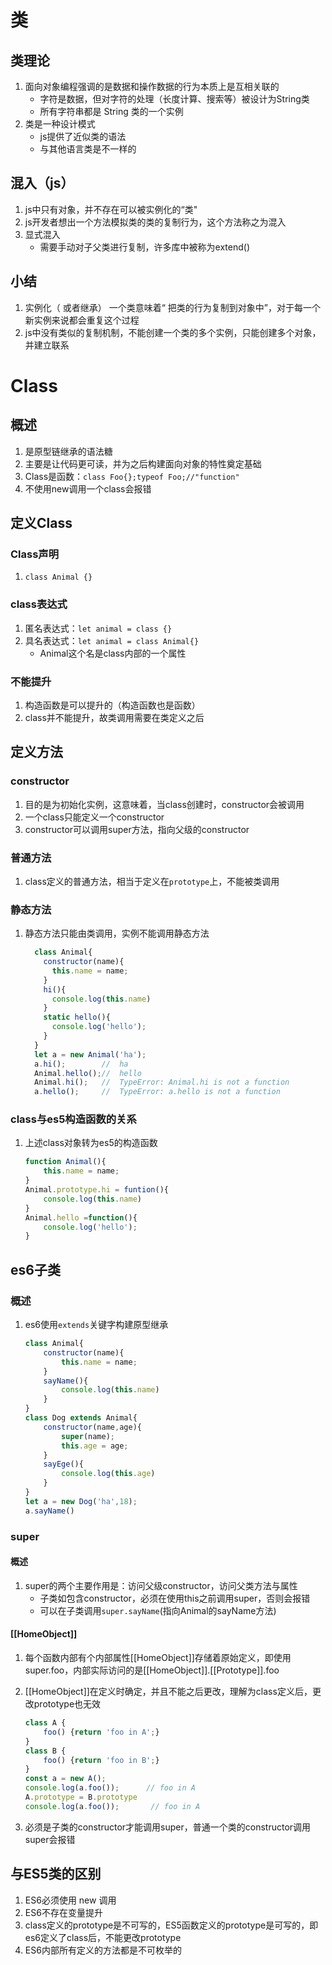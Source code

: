 # 类

## 类理论

1. 面向对象编程强调的是数据和操作数据的行为本质上是互相关联的
	- 字符是数据，但对字符的处理（长度计算、搜索等）被设计为String类
	- 所有字符串都是 String 类的一个实例
2. 类是一种设计模式
	- js提供了近似类的语法
	- 与其他语言类是不一样的

## 混入（js）

1. js中只有对象，并不存在可以被实例化的“类"
2. js开发者想出一个方法模拟类的类的复制行为，这个方法称之为混入
3. 显式混入
	- 需要手动对子父类进行复制，许多库中被称为extend()

## 小结

1. 实例化（ 或者继承） 一个类意味着“ 把类的行为复制到对象中”，对于每一个新实例来说都会重复这个过程
2. js中没有类似的复制机制，不能创建一个类的多个实例，只能创建多个对象，并建立联系

# Class

## 概述

1. 是原型链继承的语法糖
2. 主要是让代码更可读，并为之后构建面向对象的特性奠定基础
3. Class是函数：`class Foo{};typeof Foo;//"function"`
4. 不使用new调用一个class会报错

## 定义Class

### Class声明

1. `class Animal {}`

### class表达式

1. 匿名表达式：`let animal = class {}`
2. 具名表达式：`let animal = class Animal{}`
	- Animal这个名是class内部的一个属性

### 不能提升

1. 构造函数是可以提升的（构造函数也是函数）
2. class并不能提升，故类调用需要在类定义之后



## 定义方法

### constructor

1. 目的是为初始化实例，这意味着，当class创建时，constructor会被调用
2. 一个class只能定义一个constructor
3. constructor可以调用super方法，指向父级的constructor

### 普通方法

1. class定义的普通方法，相当于定义在`prototype`上，不能被类调用

### 静态方法

1. 静态方法只能由类调用，实例不能调用静态方法

	```javascript
	  class Animal{
	    constructor(name){
	      this.name = name;
	    }
	    hi(){
	      console.log(this.name)
	    }
	    static hello(){
	      console.log('hello');
	    }
	  }
	  let a = new Animal('ha');
	  a.hi();        //  ha
	  Animal.hello();//  hello
	  Animal.hi();   //  TypeError: Animal.hi is not a function
	  a.hello();     //  TypeError: a.hello is not a function
	```

### class与es5构造函数的关系

1. 上述class对象转为es5的构造函数

	```javascript
	function Animal(){
	    this.name = name;
	}
	Animal.prototype.hi = funtion(){
	    console.log(this.name)
	}
	Animal.hello =function(){
	    console.log('hello');
	}
	```

	

## es6子类

### 概述

1. es6使用`extends`关键字构建原型继承

	```javascript
	class Animal{
	    constructor(name){
	        this.name = name;
	    }
	    sayName(){
	        console.log(this.name)
	    }
	}
	class Dog extends Animal{
	    constructor(name,age){
	        super(name);
	        this.age = age;
	    }
	    sayEge(){
	        console.log(this.age)
	    }
	}
	let a = new Dog('ha',18);
	a.sayName()
	```

	

### super

#### 概述

1. super的两个主要作用是：访问父级constructor，访问父类方法与属性
	- 子类如包含constructor，必须在使用this之前调用super，否则会报错
	- 可以在子类调用`super.sayName`(指向Animal的sayName方法)

#### [[HomeObject]]

1. 每个函数内部有个内部属性[[HomeObject]]存储着原始定义，即使用super.foo，内部实际访问的是[[HomeObject]].[[Prototype]].foo

2. [[HomeObject]]在定义时确定，并且不能之后更改，理解为class定义后，更改prototype也无效

	```javascript
	class A {
	    foo() {return 'foo in A';}
	}
	class B {
	    foo() {return 'foo in B';}
	}
	const a = new A();
	console.log(a.foo());      // foo in A
	A.prototype = B.prototype  
	console.log(a.foo());       // foo in A
	```

	

3. 必须是子类的constructor才能调用super，普通一个类的constructor调用super会报错

## 与ES5类的区别

1. ES6必须使用 new 调用
2. ES6不存在变量提升
3. class定义的prototype是不可写的，ES5函数定义的prototype是可写的，即es6定义了class后，不能更改prototype
4. ES6内部所有定义的方法都是不可枚举的